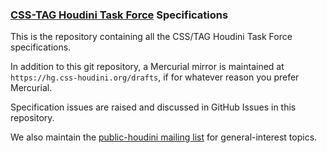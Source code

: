 ### [CSS-TAG Houdini Task Force](https://wiki.css-houdini.org/) Specifications

This is the repository containing all the CSS/TAG Houdini Task Force specifications.

In addition to this git repository, a Mercurial mirror is maintained at `https://hg.css-houdini.org/drafts`, if for whatever reason you prefer Mercurial.

Specification issues are raised and discussed in GitHub Issues in this repository.

We also maintain the [public-houdini mailing list](http://lists.w3.org/Archives/Public/public-houdini/) for general-interest topics.
